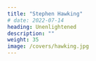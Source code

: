 ```yaml
---
title: "Stephen Hawking"
# date: 2022-07-14
heading: Unenlightened
description: ""
weight: 35
image: /covers/hawking.jpg
---
```



